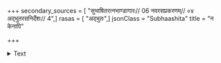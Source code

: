 +++
secondary_sources = [ "सुभाषितरत्नभाण्डागारः// 06 नवरसप्रकरणम्// ०४ अद्भुतरसनिर्देशः// 4",]
rasas = [ "अद्भुतः",]
jsonClass = "Subhaashita"
title = "न केनापि"

+++

<details><summary>Text</summary>

न केनापि श्रुतं दृष्टं वारिणा वारि शुष्यति।  
अहो गोदावरीवारा भवसिन्धर्विशुष्यति॥
</details>
